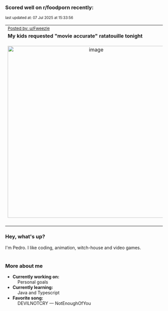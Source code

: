 ### Scored well on r/foodporn recently:

<p align="left"><sub>last updated at: 07 Jul 2025 at 15:33:56</sub></p>

|   |
| --- |
| <sub>[Posted by: u/Fweezle][source]</sub> |
| **My kids requested "movie accurate" ratatouille tonight** | 
|<p align="center"> <img alt="image" src="https://i.redd.it/ob7ddx7wtq9f1.jpeg" width="550" /> </p>|
|   |

### Hey, what's up?

I'm Pedro. I like coding, animation, witch-house and video games.<br><br>

### More about me
- **Currently working on:**  
&nbsp;&nbsp;&nbsp;&nbsp;Personal goals
- **Currently learning:**  
&nbsp;&nbsp;&nbsp;&nbsp;Java and Typescript
- **Favorite song:**  
&nbsp;&nbsp;&nbsp;&nbsp;DEVILNOTCRY — NotEnoughOfYou<br><br>

  



  
  
  
[linkedin]: https://linkedin.com/in/pedro-h-r-gomes-8a487b14a/
[gmail]: mailto:pilique11@gmail.com
[source]: https://reddit.com/r/FoodPorn/comments/1lmz0t6/my_kids_requested_movie_accurate_ratatouille/
[redditAPI]: https://www.reddit.com/dev/api/